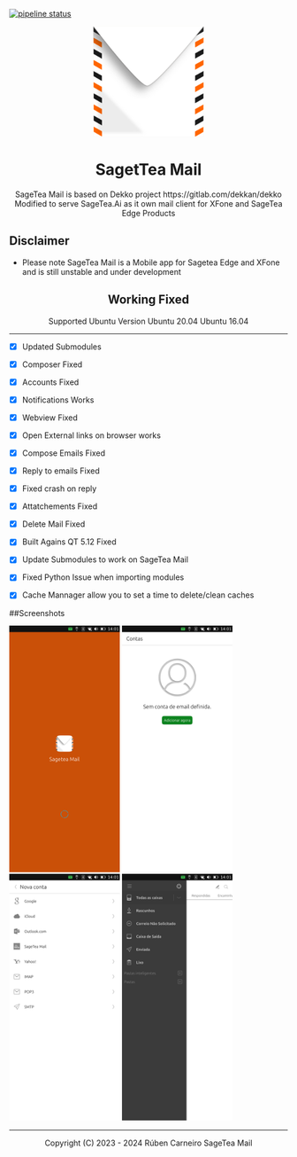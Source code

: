 [![pipeline status](https://gitlab.sagetea.ai/xfone/sagemail/sagetea-mail/badges/focal/pipeline.svg)](https://gitlab.sagetea.ai/xfone/sagemail/sagetea-mail/commits/focal)

<p align="center">
<img width="200px" src="SageteaMail/app/assets/icons/dekko/sageteamail.png" />
</p>

<div align="center">
<h1>SagetTea Mail</h1>
</div>

<div align="center">
  SageTea Mail is based on Dekko project https://gitlab.com/dekkan/dekko
  Modified to serve SageTea.Ai as it own mail client for XFone and SageTea Edge Products
</div>

## Disclaimer
- Please note SageTea Mail is a Mobile app for Sagetea Edge and XFone and is still unstable and under development

<div align="center">
<h2> Working Fixed</h2>
</div>

<div align="center">
Supported Ubuntu Version
Ubuntu 20.04
Ubuntu 16.04
</div>

----------------
- [X] Updated Submodules
- [X] Composer Fixed
- [X] Accounts Fixed
- [X] Notifications Works
- [X] Webview Fixed
- [X] Open External links on browser works
- [X] Compose Emails Fixed
- [X] Reply to emails Fixed
- [X] Fixed crash on reply
- [X] Attatchements Fixed
- [X] Delete Mail Fixed
- [X] Built Agains QT 5.12 Fixed
- [X] Update Submodules to work on SageTea Mail
- [X] Fixed Python Issue when importing modules
- [X] Cache Mannager allow you to set a time to delete/clean caches


##Screenshots

<p float="center">
  <img src="/docs/assets/sageteamail.png" width="200" />
  <img src="/docs/assets/sageteamail2.png" width="200" /> 
  <img src="/docs/assets/sageteamail3.png" width="200" />
  <img src="/docs/assets/sageteamail4.png" width="200" />
</p>

_____________________________________
<div align="center">
Copyright (C) 2023 - 2024 Rúben Carneiro <rubencarneiro01@gmail.com> SageTea Mail
</div>
